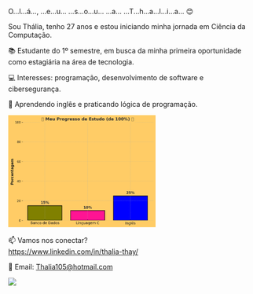 O...l...á..., ...e...u... ...s...o...u... ...a... ...T...h...a...l...i...a... 😊


Sou Thália, tenho 27 anos e estou iniciando minha jornada em Ciência da Computação.

📚 Estudante do 1º semestre, em busca da minha primeira oportunidade como estagiária na área de tecnologia.

💻 Interesses: programação, desenvolvimento de software e cibersegurança.

🔎 Aprendendo inglês e praticando lógica de programação.

<img src="https://raw.githubusercontent.com/Thalia-10/Thalia-10/main/assets/progresso_estudos%20(2).png" width="300px">






📫 Vamos nos conectar?  
https://www.linkedin.com/in/thalia-thay/

📧 Email:
Thalia105@hotmail.com


![](https://i.imgur.com/kxiyki9.gif)
